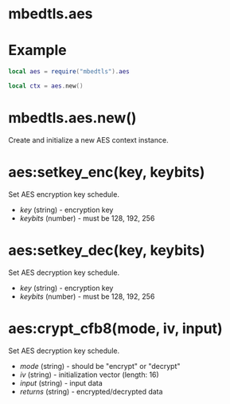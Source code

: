 mbedtls.aes
==

Example
=
```lua
local aes = require("mbedtls").aes

local ctx = aes.new()

```

mbedtls.aes.new()
=
Create and initialize a new AES context instance.

aes:setkey_enc(key, keybits)
=
Set AES encryption key schedule.

* *key* (string) - encryption key
* *keybits* (number) - must be 128, 192, 256

aes:setkey_dec(key, keybits)
=
Set AES decryption key schedule.

* *key* (string) - encryption key
* *keybits* (number) - must be 128, 192, 256

aes:crypt_cfb8(mode, iv, input)
=
Set AES decryption key schedule.

* *mode* (string) - should be "encrypt" or "decrypt"
* *iv* (string) - initialization vector (length: 16)
* *input* (string) - input data
* _returns_ (string) - encrypted/decrypted data






